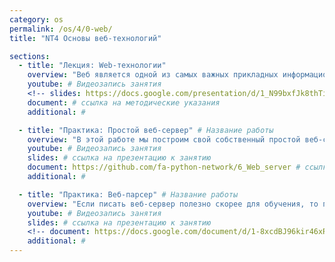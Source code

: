 ```yaml
---
category: os
permalink: /os/4/0-web/
title: "NT4 Основы веб-технологий"

sections:
  - title: "Лекция: Web-технологии"
    overview: "Веб является одной из самых важных прикладных информационных технологий. В данной лекции мы расскажем, что это такое, зачем оно нужно и как работает. Также мы рассмострим детали реализации протокода HTTP."
    youtube: # Видеозапись занятия
    <!-- slides: https://docs.google.com/presentation/d/1_N99bxfJk8thTiNF3FH-_2hLsQdhPWxzGjnYTRd0Dx4/edit?usp=sharing # ссылка на презентацию к занятию -->
    document: # ссылка на методические указания
    additional: # 

  - title: "Практика: Простой веб-сервер" # Название работы
    overview: "В этой работе мы построим свой собственный простой веб-сервер, и на этом примере в деталях разберемся, как работает протокол HTTP и веб-службы изнутри."
    youtube: # Видеозапись занятия
    slides: # ссылка на презентацию к занятию
    document: https://github.com/fa-python-network/6_Web_server # ссылка на методические указания
    additional: # 

  - title: "Практика: Веб-парсер" # Название работы
    overview: "Если писать веб-сервер полезно скорее для обучения, то парсинг веб-страниц - задача, очень чаесто возникающая на практике. В данной работе мы будем разбираться с тем, как можно программно работать с информацией, опубликованной в Интеренете и автоматически вделять нужные нам данные."
    youtube: # Видеозапись занятия
    slides: # ссылка на презентацию к занятию
    <!-- document: https://docs.google.com/document/d/1-8xcdBJ96kir46xRXAaDHcED0vFj6jnJilTk6oeVoFI/edit?usp=sharing # ссылка на методические указания -->
    additional: # 
---
```



